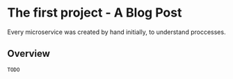 # The first project - A Blog Post

Every microservice was created by hand initially, to understand proccesses. 

## Overview

    TODO